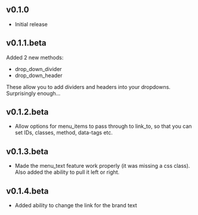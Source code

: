## v0.1.0

* Initial release

## v0.1.1.beta

Added 2 new methods:

* drop_down_divider
* drop_down_header

These allow you to add dividers and headers into your dropdowns. Surprisingly enough...

## v0.1.2.beta

* Allow options for menu_items to pass through to link_to, so that you can set IDs, classes, method, data-tags etc.

## v0.1.3.beta

* Made the menu_text feature work properly (it was missing a css class). Also added the ability to pull it left or right.

## v0.1.4.beta

* Added ability to change the link for the brand text
